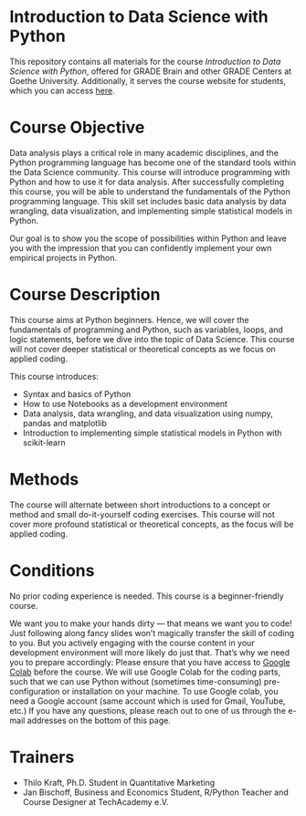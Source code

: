# Introduction to Data Science with Python

This repository contains all materials for the course *Introduction to Data Science with Python*, offered for GRADE Brain and other GRADE Centers at Goethe University.
Additionally, it serves the course website for students, which you can access [here](https://coding-intro.github.io/intro-python-2023-07/).

# Course Objective

Data analysis plays a critical role in many academic disciplines, and the Python programming language has become one of the standard tools within the Data Science community. This course will introduce programming with Python and how to use it for data analysis. After successfully completing this course, you will be able to understand the fundamentals of the Python programming language. This skill set includes basic data analysis by data wrangling, data visualization, and implementing simple statistical models in Python.

Our goal is to show you the scope of possibilities within Python and leave you with the impression that you can confidently implement your own empirical projects in Python.

# Course Description

This course aims at Python beginners. Hence, we will cover the fundamentals of programming and Python, such as variables, loops, and logic statements, before we dive into the topic of Data Science. This course will not cover deeper statistical or theoretical concepts as we focus on applied coding.

This course introduces:

- Syntax and basics of Python
- How to use Notebooks as a development environment
- Data analysis, data wrangling, and data visualization using numpy, pandas and matplotlib
- Introduction to implementing simple statistical models in Python with scikit-learn


# Methods

The course will alternate between short introductions to a concept or method and small do-it-yourself coding exercises. 
This course will not cover more profound statistical or theoretical concepts, as the focus will be applied coding.

# Conditions

No prior coding experience is needed. This course is a beginner-friendly course.

We want you to make your hands dirty — that means we want you to code! Just following along fancy slides won’t magically transfer the skill of coding to you. But you actively engaging with the course content in your development environment will more likely do just that.
That’s why we need you to prepare accordingly: Please ensure that you have access to [Google Colab](https://colab.research.google.com/) before the course. We will use Google Colab for the coding parts, such that we can use Python without (sometimes time-consuming) pre-configuration or installation on your machine. To use Google colab, you need a Google account (same account which is used for Gmail, YouTube, etc.)
If you have any questions, please reach out to one of us through the e-mail addresses on the bottom of this page.

# Trainers

-   Thilo Kraft, Ph.D. Student in Quantitative Marketing
-   Jan Bischoff, Business and Economics Student, R/Python Teacher and Course Designer at TechAcademy e.V.
